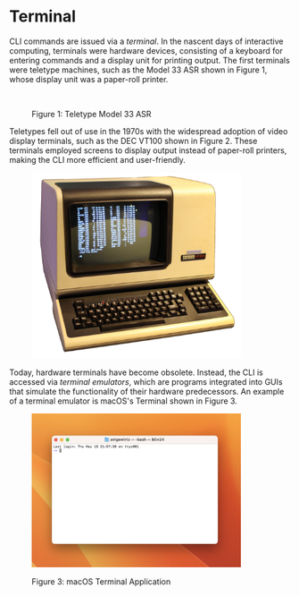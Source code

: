 # Terminal

CLI commands are issued via a _terminal_. In the nascent days of interactive computing, terminals were hardware devices, consisting of a keyboard for entering commands and a display unit for printing output. The first terminals were teletype machines, such as the Model 33 ASR shown in Figure 1, whose display unit was a paper-roll printer.

<figure><img src="https://lh4.googleusercontent.com/Sui_O3OmVfRuG7TS5Ro-pkF7IOJAAbL3Wxb5wHU2xvDIbpFmwGSHkM35HSD2Eic31K5unT9XBYsh63ta-eK33dyWUfQrfJKI48zSJjDUxw2m3LaRKU73PD2WRTUNqETK1FU1RoFPWQSqlph9K8Zoqc4" alt="" width="375"><figcaption><p>Figure 1: Teletype Model 33 ASR</p></figcaption></figure>

Teletypes fell out of use in the 1970s with the widespread adoption of video display terminals, such as the DEC VT100 shown in Figure 2. These terminals employed screens to display output instead of paper-roll printers, making the CLI more efficient and user-friendly.

<figure><img src="../.gitbook/assets/1200px-DEC_VT100_terminal_transparent.png" alt="" width="375"><figcaption></figcaption></figure>

Today, hardware terminals have become obsolete. Instead, the CLI is accessed via _terminal emulators_, which are programs integrated into GUIs that simulate the functionality of their hardware predecessors. An example of a terminal emulator is macOS's Terminal shown in Figure 3.&#x20;

<figure><img src="../.gitbook/assets/Screenshot 2023-05-19 at 5.46.26 PM.png" alt="" width="375"><figcaption><p>Figure 3: macOS Terminal Application</p></figcaption></figure>

